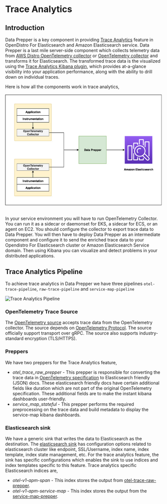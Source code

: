 # Trace Analytics

## Introduction

Data Prepper is a key component in providing [Trace Analytics](https://opendistro.github.io/for-elasticsearch-docs/docs/trace/) feature in OpenDistro For Elasticsearch and Amazon Elasticsearch service. Data Prepper is a last mile server-side component which collects telemetry data from [AWS Distro OpenTelemetry collector](https://aws-otel.github.io/docs/getting-started/collector) or [OpenTelemetry collector](https://github.com/open-telemetry/opentelemetry-collector) and transforms it for Elasticsearch.
The transformed trace data is the visualized using the  [Trace Analytics Kibana plugin](https://opendistro.github.io/for-elasticsearch-docs/docs/trace/ta-kibana/), which provides at-a-glance visibility into your application performance, along with the ability to drill down on individual traces. 

Here is how all the components work in trace analytics,
<br />
<br />
![Trace Analytics Pipeline](images/Components.jpg)
<br />
<br />

In your service environment you will have to run OpenTelemetry Collector. You can run it as a sidecar or daemonset for EKS, a sidecar for ECS, or an agent on EC2. You should configure the collector to export trace data to Data Prepper. You will then have to deploy Data Prepper as an intermediate component and configure it to send the enriched trace data to your Opendistro For Elasticsearch cluster or Amazon Elasticsearch Service domain. Then using Kibana you can visualize and detect problems in your distributed applications. 

## Trace Analytics Pipeline

To achieve trace analytics in Data Prepper we have three pipelines `otel-trace-pipeline`, `raw-trace-pipeline` and `service-map-pipeline`

![Trace Analytics Pipeline](images/TraceAnalyticsFeature.jpg)


### OpenTelemetry Trace Source

The [OpenTelemetry source](../../data-prepper-plugins/otel-trace-source/README.md) accepts trace data from the OpenTelemetry collector. The source depends on [OpenTelemetry Protocol](https://github.com/open-telemetry/opentelemetry-specification/tree/master/specification/protocol). The source officially support transport over gRPC. The source also supports industry-standard encryption (TLS/HTTPS). 

### Preppers

We have two preppers for the Trace Analytics feature,
* *otel_trace_raw_prepper* -  This prepper is responsible for converting the trace data in [OpenTelemetry specification](https://github.com/open-telemetry/opentelemetry-proto/tree/master/opentelemetry/proto/trace/v1) to Elasticsearch friendly (JSON) docs. These elasticsearch friendly docs have certain additional fields like duration which are not part of the original OpenTelemetry specification. These additional fields are to make the instant kibana dashboards user-friendly.
* *service_map_stateful* -  This prepper performs the required preprocessing on the trace data and build metadata to display the service-map kibana dashboards.


### Elasticsearch sink

We have a generic sink that writes the data to Elasticsearch as the destination. The [elasticsearch sink](../../data-prepper-plugins/elasticsearch/README.md) has configuration options related to elasticsearch cluster like endpoint, SSL/Username, index name, index template, index state management, etc. 
For the trace analytics feature, the sink has specific configurations which enables the sink to use indices and index templates specific to this feature. Trace analytics specific Elasticsearch indices are,
                                                                                                                                                                 
* *otel-v1-apm-span* -  This index stores the output from [otel-trace-raw-prepper](../../data-prepper-plugins/otel-trace-raw-prepper/README.md). 
* *otel-v1-apm-service-map* - This index stores the output from the [service-map-prepper](../../data-prepper-plugins/service-map-stateful/README.md).
